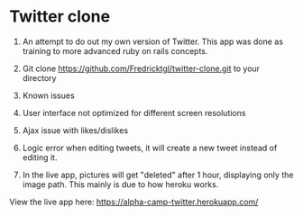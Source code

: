 # Twitter clone

1) An attempt to do out my own version of Twitter. This app was done as training to more advanced ruby on rails concepts.
2) Git clone https://github.com/Fredricktgl/twitter-clone.git to your directory

3) Known issues
4) User interface not optimized for different screen resolutions
5) Ajax issue with likes/dislikes
6) Logic error when editing tweets, it will create a new tweet instead of editing it.
7) In the live app, pictures will get "deleted" after 1 hour, displaying only the image path. This mainly is due to how     heroku works.
  
View the live app here: https://alpha-camp-twitter.herokuapp.com/
